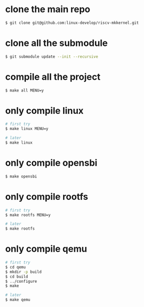 # clone the main repo
``` bash
$ git clone git@github.com:linux-develop/riscv-mkkernel.git
```

# clone all the submodule
``` bash
$ git submodule update --init --recursive
```

# compile all the project
``` bash
$ make all MENU=y
```

# only compile linux
``` bash
# first try
$ make linux MENU=y

# later
$ make linux
```

# only compile opensbi
``` bash
$ make opensbi
```

# only compile rootfs
``` bash
# first try
$ make rootfs MENU=y

# later
$ make rootfs
```

# only compile qemu
``` bash
# first try
$ cd qemu
$ mkdir -p build
$ cd build
$ ../configure
$ make

# later
$ make qemu
```
